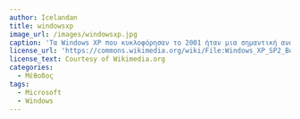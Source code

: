 ```yaml
---
author: Icelandan
title: windowsxp
image_url: /images/windowsxp.jpg
caption: 'Τα Windows XP που κυκλοφόρησαν το 2001 ήταν μια σημαντική αναμόρφωση του λειτουργικού συστήματος των Windows, με νέο οπτικό σχεδιασμό και σημαντικές βελτιώσεις στην απόδοση, τη σταθερότητα και την ασφάλεια. Ήταν μια από τις πιο δημοφιλείς και ευρέως χρησιμοποιούμενες εκδόσεις των Windows και παρέμεινε σε χρήση για πολλά χρόνια ακόμα και μετά την κυκλοφορία των νεότερων εκδόσεων.'
license_url: 'https://commons.wikimedia.org/wiki/File:Windows_XP_SP2_Boot_screen.png'
license_text: Courtesy of Wikimedia.org
categories:
  - Μέθοδος
tags:
  - Microsoft
  - Windows
---
```

